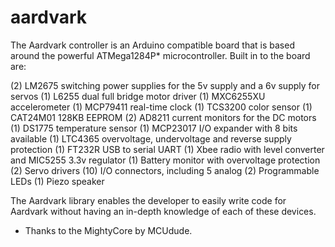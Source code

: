 # aardvark
The Aardvark controller is an Arduino compatible board that is based around the powerful ATMega1284P* microcontroller. 
Built in to the board are:

(2) LM2675 switching power supplies for the 5v supply and a 6v supply for servos
(1) L6255 dual full bridge motor driver
(1) MXC6255XU accelerometer
(1) MCP79411 real-time clock
(1) TCS3200 color sensor
(1) CAT24M01 128KB EEPROM
(2) AD8211 current monitors for the DC motors
(1) DS1775 temperature sensor
(1) MCP23017 I/O expander with 8 bits available
(1) LTC4365 overvoltage, undervoltage and reverse supply protection
(1) FT232R USB to serial UART
(1) Xbee radio with level converter and MIC5255 3.3v regulator
(1) Battery monitor with overvoltage protection
(2) Servo drivers
(10) I/O connectors, including 5 analog
(2) Programmable LEDs
(1) Piezo speaker

The Aardvark library enables the developer to easily write code for Aardvark without having an in-depth knowledge of each of these devices.

* Thanks to the MightyCore by MCUdude.
